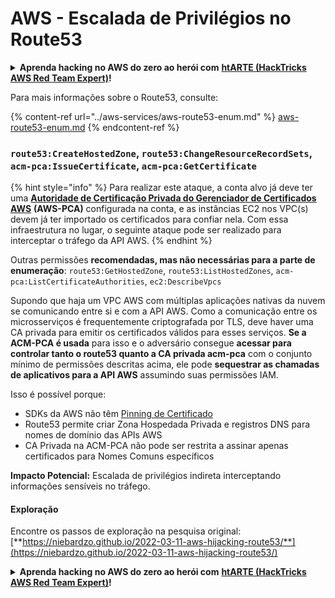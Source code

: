 # AWS - Escalada de Privilégios no Route53

<details>

<summary><strong>Aprenda hacking no AWS do zero ao herói com</strong> <a href="https://training.hacktricks.xyz/courses/arte"><strong>htARTE (HackTricks AWS Red Team Expert)</strong></a><strong>!</strong></summary>

Outras formas de apoiar o HackTricks:

* Se você quer ver sua **empresa anunciada no HackTricks** ou **baixar o HackTricks em PDF**, confira os [**PLANOS DE ASSINATURA**](https://github.com/sponsors/carlospolop)!
* Adquira o [**material oficial PEASS & HackTricks**](https://peass.creator-spring.com)
* Descubra [**A Família PEASS**](https://opensea.io/collection/the-peass-family), nossa coleção de [**NFTs**](https://opensea.io/collection/the-peass-family) exclusivos
* **Junte-se ao grupo** 💬 [**Discord**](https://discord.gg/hRep4RUj7f) ou ao [**grupo do telegram**](https://t.me/peass) ou **siga-me** no **Twitter** 🐦 [**@carlospolopm**](https://twitter.com/carlospolopm)**.**
* **Compartilhe suas técnicas de hacking enviando PRs para os repositórios github do** [**HackTricks**](https://github.com/carlospolop/hacktricks) e [**HackTricks Cloud**](https://github.com/carlospolop/hacktricks-cloud).

</details>

Para mais informações sobre o Route53, consulte:

{% content-ref url="../aws-services/aws-route53-enum.md" %}
[aws-route53-enum.md](../aws-services/aws-route53-enum.md)
{% endcontent-ref %}

### `route53:CreateHostedZone`, `route53:ChangeResourceRecordSets`, `acm-pca:IssueCertificate`, `acm-pca:GetCertificate`

{% hint style="info" %}
Para realizar este ataque, a conta alvo já deve ter uma [**Autoridade de Certificação Privada do Gerenciador de Certificados AWS**](https://aws.amazon.com/certificate-manager/private-certificate-authority/) **(AWS-PCA)** configurada na conta, e as instâncias EC2 nos VPC(s) devem já ter importado os certificados para confiar nela. Com essa infraestrutura no lugar, o seguinte ataque pode ser realizado para interceptar o tráfego da API AWS.
{% endhint %}

Outras permissões **recomendadas, mas não necessárias para a parte de enumeração**: `route53:GetHostedZone`, `route53:ListHostedZones`, `acm-pca:ListCertificateAuthorities`, `ec2:DescribeVpcs`

Supondo que haja um VPC AWS com múltiplas aplicações nativas da nuvem se comunicando entre si e com a API AWS. Como a comunicação entre os microsserviços é frequentemente criptografada por TLS, deve haver uma CA privada para emitir os certificados válidos para esses serviços. **Se a ACM-PCA é usada** para isso e o adversário consegue **acessar para controlar tanto o route53 quanto a CA privada acm-pca** com o conjunto mínimo de permissões descritas acima, ele pode **sequestrar as chamadas de aplicativos para a API AWS** assumindo suas permissões IAM.

Isso é possível porque:

* SDKs da AWS não têm [Pinning de Certificado](https://www.digicert.com/blog/certificate-pinning-what-is-certificate-pinning)
* Route53 permite criar Zona Hospedada Privada e registros DNS para nomes de domínio das APIs AWS
* CA Privada na ACM-PCA não pode ser restrita a assinar apenas certificados para Nomes Comuns específicos

**Impacto Potencial:** Escalada de privilégios indireta interceptando informações sensíveis no tráfego.

#### Exploração <a href="#discovery" id="discovery"></a>

Encontre os passos de exploração na pesquisa original: [**https://niebardzo.github.io/2022-03-11-aws-hijacking-route53/**](https://niebardzo.github.io/2022-03-11-aws-hijacking-route53/)

<details>

<summary><strong>Aprenda hacking no AWS do zero ao herói com</strong> <a href="https://training.hacktricks.xyz/courses/arte"><strong>htARTE (HackTricks AWS Red Team Expert)</strong></a><strong>!</strong></summary>

Outras formas de apoiar o HackTricks:

* Se você quer ver sua **empresa anunciada no HackTricks** ou **baixar o HackTricks em PDF**, confira os [**PLANOS DE ASSINATURA**](https://github.com/sponsors/carlospolop)!
* Adquira o [**material oficial PEASS & HackTricks**](https://peass.creator-spring.com)
* Descubra [**A Família PEASS**](https://opensea.io/collection/the-peass-family), nossa coleção de [**NFTs**](https://opensea.io/collection/the-peass-family) exclusivos
* **Junte-se ao grupo** 💬 [**Discord**](https://discord.gg/hRep4RUj7f) ou ao [**grupo do telegram**](https://t.me/peass) ou **siga-me** no **Twitter** 🐦 [**@carlospolopm**](https://twitter.com/carlospolopm)**.**
* **Compartilhe suas técnicas de hacking enviando PRs para os repositórios github do** [**HackTricks**](https://github.com/carlospolop/hacktricks) e [**HackTricks Cloud**](https://github.com/carlospolop/hacktricks-cloud).

</details>
